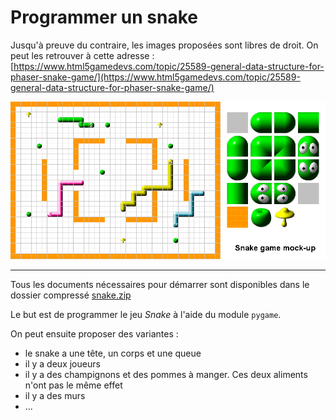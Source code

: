 # Programmer un snake

Jusqu'à preuve du contraire, les images proposées sont libres de droit. On peut les retrouver à cette adresse : <br>
[https://www.html5gamedevs.com/topic/25589-general-data-structure-for-phaser-snake-game/](https://www.html5gamedevs.com/topic/25589-general-data-structure-for-phaser-snake-game/)

![Snake](https://github.com/NaturelEtChaud/NSI-Premiere/blob/main/mini-projets/Snake/iamges.png)

---

Tous les documents nécessaires pour démarrer sont disponibles dans le dossier compressé [snake.zip](https://github.com/NaturelEtChaud/NSI-Premiere/blob/main/mini-projets/Snake/snake.zip)

Le but est de programmer le jeu *Snake* à l'aide du module `pygame`.

On peut ensuite proposer des variantes :
* le snake a une tête, un corps et une queue
* il y a deux joueurs
* il y a des champignons et des pommes à manger. Ces deux aliments n'ont pas le même effet
* il y a des murs
* ...


